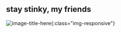 ## stay stinky, my friends
![image-title-here](https://i.imgur.com/dAjlBgw.jpg){:class="img-responsive"}
